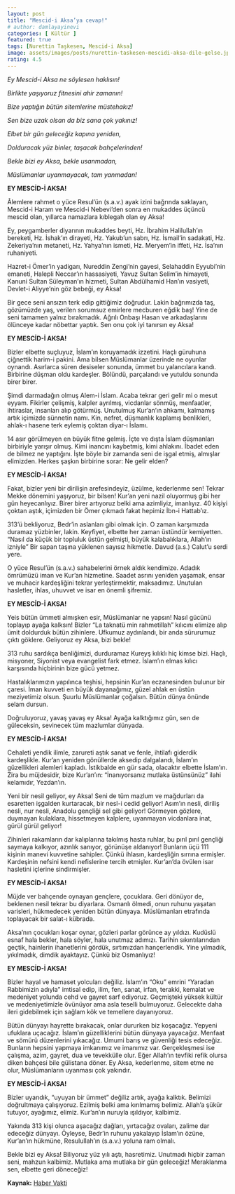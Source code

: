 ```yaml
---
layout: post
title: "Mescid-i Aksa’ya cevap!"
# author: damlayayinevi
categories: [ Kültür ]
featured: true
tags: [Nurettin Taşkesen, Mescid-i Aksa]
image: assets/images/posts/nurettin-taskesen-mescidi-aksa-dile-gelse.jpg
rating: 4.5
---
```


*Ey Mescid-i Aksa ne söylesen haklısın!*

*Birlikte yaşıyoruz fitnesini ahir zamanın!*

*Bize yaptığın bütün sitemlerine müstehakız!*

*Sen bize uzak olsan da biz sana çok yakınız!*

*Elbet bir gün geleceğiz kapına yeniden,*

*Dolduracak yüz binler, taşacak bahçelerinden!*

*Bekle bizi ey Aksa, bekle usanmadan,*

*Müslümanlar uyanmayacak, tam yanmadan!*

**EY MESCİD-İ AKSA!**

Âlemlere rahmet o yüce Resul’ün (s.a.v.) ayak izini bağrında saklayan, Mescid-i Haram ve Mescid-i Nebevi’den sonra en mukaddes üçüncü mescid olan, yıllarca namazlara kıblegah olan ey Aksa!

Ey, peygamberler diyarının mukaddes beyti, Hz. İbrahim Halilullah’ın bereketi, Hz. İshak’ın dirayeti, Hz. Yakub’un sabrı, Hz. İsmail’in sadakati, Hz. Zekeriya’nın metaneti, Hz. Yahya’nın ismeti, Hz. Meryem’in iffeti, Hz. İsa’nın ruhaniyeti.

Hazret-i Ömer’in yadigarı, Nureddin Zengi’nin gayesi, Selahaddin Eyyubi’nin emaneti, Halepli Neccar’ın hassasiyeti, Yavuz Sultan Selim’in himayeti, Kanuni Sultan Süleyman’ın hizmeti, Sultan Abdülhamid Han’ın vasiyeti, Devlet-i Aliyye’nin göz bebeği, ey Aksa!

Bir gece seni ansızın terk edip gittiğimiz doğrudur. Lakin bağrımızda taş, gözümüzde yaş, verilen sorumsuz emirlere mecburen eğdik baş! Yine de seni tamamen yalnız bırakmadık. Ağrılı Onbaşı Hasan ve arkadaşlarını ölünceye kadar nöbettar yaptık. Sen onu çok iyi tanırsın ey Aksa!

**EY MESCİD-İ AKSA!**

Bizler elbette suçluyuz, İslam’ın koruyamadık izzetini. Haçlı güruhuna çiğnettik harim-i pakini. Ama bilsen Müslümanlar üzerinde ne oyunlar oynandı. Asırlarca süren desiseler sonunda, ümmet bu yalancılara kandı. Birbirine düşman oldu kardeşler. Bölündü, parçalandı ve yutuldu sonunda birer birer.

Şimdi darmadağın olmuş Alem-i İslam. Acaba tekrar geri gelir mi o mesut eyyam. Fikirler çelişmiş, kalpler ayrılmış, vicdanlar sönmüş, menfaatler, ihtiraslar, insanları alıp götürmüş. Unutulmuş Kur’an’ın ahkamı, kalmamış artık içimizde sünnetin namı. Kin, nefret, düşmanlık kaplamış benlikleri, ahlak-ı hasene terk eylemiş çoktan diyar-ı İslamı.

14 asır görülmeyen en büyük fitne gelmiş. İçte ve dışta İslam düşmanları birbiriyle yarışır olmuş. Kimi inancını kaybetmiş, kimi ahlakını. İbadet eden de bilmez ne yaptığını. İşte böyle bir zamanda seni de işgal etmiş, almışlar elimizden. Herkes şaşkın birbirine sorar: Ne gelir elden?

**EY MESCİD-İ AKSA!**

Fakat, bizler yeni bir dirilişin arefesindeyiz, üzülme, kederlenme sen! Tekrar Mekke dönemini yaşıyoruz, bir bilsen! Kur’an yeni nazil oluyormuş gibi her gün heyecanlıyız. Birer birer artıyoruz belki ama azimliyiz, imanlıyız. 40 kişiyi çoktan aştık, içimizden bir Ömer çıkmadı fakat hepimiz İbn-i Hattab’ız.

313’ü  bekliyoruz, Bedr’in aslanları  gibi olmak için. O zaman karşımızda duramaz yüzbinler, lakin. Keyfiyet, elbette her zaman üstündür kemiyetten. “Nasıl da küçük bir topluluk üstün gelmişti, büyük kalabalıklara, Allah’ın izniyle” Bir sapan taşına yüklenen sayısız hikmetle. Davud (a.s.) Calut’u serdi yere.

O yüce Resul’ün (s.a.v.) sahabelerini örnek aldık kendimize. Adadık ömrümüzü iman ve Kur’an hizmetine. Saadet asrını yeniden yaşamak, ensar ve muhacir kardeşliğini tekrar yerleştirmektir, maksadımız. Unutulan hasletler, ihlas, uhuvvet ve isar en önemli şifremiz.

**EY MESCİD-İ AKSA!**

Yeis bütün ümmeti almışken esir, Müslümanlar ne yapsın! Nasıl gücünü toplayıp ayağa kalksın! Bizler “La taknatü min rahmetillah” kılıcını elimize alıp ümit doldurduk bütün zihinlere. Ufkumuz aydınlandı, bir anda sürurumuz çıktı göklere. Geliyoruz ey Aksa, bizi bekle!

313 ruhu sardıkça benliğimizi, durduramaz Kureyş kılıklı hiç kimse bizi. Haçlı, misyoner, Siyonist veya evangelist fark etmez. İslam’ın elmas kılıcı karşısında hiçbirinin bize gücü yetmez.

Hastalıklarımızın yapılınca teşhisi, hepsinin Kur’an eczanesinden bulunur bir çaresi. İman kuvveti en büyük dayanağımız, güzel ahlak en üstün meziyetimiz olsun. Şuurlu Müslümanlar çoğalsın. Bütün dünya önünde selam dursun.

Doğruluyoruz, yavaş yavaş ey Aksa! Ayağa kalktığımız gün, sen de güleceksin, sevinecek tüm mazlumlar dünyada.

**EY MESCİD-İ AKSA!**

Cehaleti yendik ilimle, zarureti aştık sanat ve fenle, ihtilafı giderdik kardeşlikle. Kur’an yeniden gönüllerde aksedip dalgalandı, İslam’ın güzellikleri alemleri kapladı. İstikbalde en gür sada, olacaktır elbette İslam’ın. Zira bu müjdesidir, bize Kur’an’ın: “İnanıyorsanız mutlaka üstünsünüz” ilahi kelamıdır, Yezdan’ın.

Yeni bir nesil geliyor, ey Aksa! Seni de tüm mazlum ve mağdurları da esaretten işgalden kurtaracak, bir nesl-i cedid geliyor! Asım’ın nesli, diriliş nesli, nur nesli, Anadolu gençliği sel gibi geliyor! Görmeyen gözlere, duymayan kulaklara, hissetmeyen kalplere, uyanmayan vicdanlara inat, gürül gürül geliyor!

Zihinleri rakamların dar kalıplarına takılmış hasta ruhlar, bu pırıl pırıl gençliği saymaya kalkıyor, azınlık sanıyor, görünüşe aldanıyor! Bunların üçü 111 kişinin manevi kuvvetine sahipler. Çünkü ihlasın, kardeşliğin sırrına ermişler. Kardeşinin nefsini kendi nefislerine tercih etmişler. Kur’an’da övülen isar hasletini içlerine sindirmişler.

**EY MESCİD-İ AKSA!**

Müjde ver bahçende oynayan gençlere, çocuklara. Geri dönüyor de, beklenen nesil tekrar bu diyarlara. Osmanlı ölmedi, onun ruhunu yaşatan varisleri, hükmedecek yeniden bütün dünyaya. Müslümanları etrafında toplayacak bir salat-ı kübrada.

Aksa’nın çocukları koşar oynar, gözleri parlar görünce ay yıldızı. Kudüslü esnaf hala bekler, hala söyler, hala unutmaz adımızı. Tarihin sıkıntılarından geçtik, hainlerin ihanetlerini gördük, sırtımızdan hançerlendik. Yine yılmadık, yıkılmadık, dimdik ayaktayız. Çünkü biz Osmanlıyız!

**EY MESCİD-İ AKSA!**

Bizler hayal ve hamaset yolcuları değiliz. İslam’ın “Oku” emrini “Yaradan Rabbimizin adıyla” imtisal edip, ilim, fen, sanat, irfan, terakki, kemalat ve medeniyet yolunda cehd ve gayret sarf ediyoruz. Geçmişteki yüksek kültür ve medeniyetimizle övünüyor ama asla teselli bulmuyoruz. Gelecekte daha ileri gidebilmek için sağlam kök ve temellere dayanıyoruz.

Bütün dünyayı hayrette bırakacak, onlar dururken biz koşacağız. Yepyeni ufuklara uçacağız. İslam’ın güzelliklerini bütün dünyaya yayacağız. Menfaat ve sömürü düzenlerini yıkacağız. Umumi barış ve güvenliği tesis edeceğiz. Bunların hepsini yapmaya imkanımız ve imanımız var. Gerçekleşmesi ise çalışma, azim, gayret, dua ve tevekkülle olur. Eğer Allah’ın tevfiki refik olursa diken bahçesi bile gülistana döner. Ey Aksa, kederlenme, sitem etme ne olur, Müslümanların uyanması çok yakındır.

**EY MESCİD-İ AKSA!**

Bizler uyandık, “uyuyan bir ümmet” değiliz artık, ayağa kalktık. Belimizi doğrultmaya çalışıyoruz. Ezilmiş belki ama kırılmamış belimiz. Allah’a şükür tutuyor, ayağımız, elimiz. Kur’an’ın nuruyla ışıldıyor, kalbimiz.

Yakında 313 kişi olunca aşacağız dağları, yırtacağız ovaları, zalime dar edeceğiz dünyayı. Öyleyse, Bedr’in ruhunu yakalayıp İslam’ın özüne, Kur’an’ın hükmüne, Resulullah’ın (s.a.v.) yoluna ram olmalı.

Bekle bizi ey Aksa! Biliyoruz yüz yılı aştı, hasretimiz. Unutmadı hiçbir zaman seni, mahzun kalbimiz. Mutlaka ama mutlaka bir gün geleceğiz!  Meraklanma sen, elbette geri döneceğiz!

**Kaynak:** <a href="https://www.habervakti.com/mescid-i-aksa-dile-gelse" target="_blank">Haber Vakti</a>